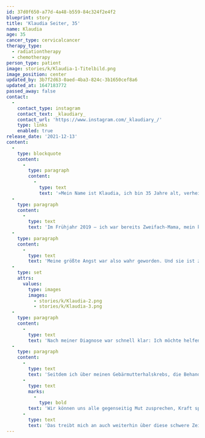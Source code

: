 ```yaml
---
id: 37d0f650-a77d-4a48-b559-84c324f2e4f2
blueprint: story
title: 'Klaudia Seiter, 35'
name: Klaudia
age: 35
cancer_type: cervicalcancer
therapy_type:
  - radiationtherapy
  - chemotherapy
person_type: patient
image: stories/k/Klaudia-1-Titelbild.png
image_position: center
updated_by: 3b7f2d63-0aed-4ba3-824c-3b1650cef8a6
updated_at: 1647183772
passed_away: false
contact:
  -
    contact_type: instagram
    contact_text: _klaudiary_
    contact_url: 'https://www.instagram.com/_klaudiary_/'
    type: links
    enabled: true
release_date: '2021-12-13'
content:
  -
    type: blockquote
    content:
      -
        type: paragraph
        content:
          -
            type: text
            text: '»Mein Name ist Klaudia, ich bin 35 Jahre alt, verheiratet und Mama von zwei tollen Kindern im Alter von 3 und 6 Jahren. Meinen ersten richtigen Berührungspunkt mit Krebs hatte ich, als mein Papa mit 44 Jahren an einem Magenkrebs verstarb. Seine Diagnose erhielt er kurz vor Weihnachten, nur ein Jahr später starb er, kurz vor Weihachten. Für mich brach eine Welt zusammen. Jahre voller Therapien folgten, in denen sich ganz klar eine meiner größten Ängste herauskristallisierte: Dass es auch mich erwischen könnte.'
  -
    type: paragraph
    content:
      -
        type: text
        text: 'Im Frühjahr 2019 – ich war bereits Zweifach-Mama, mein kleiner erst ein Jahr alt – zeigten sich die ersten Symptome. Damals dachte ich mir noch nichts dabei. Ich ging ja regelmäßig zur Krebsvorsorge – sogar jedes halbe Jahr. Einen Abstrich und eine Kolposkopie später stand es dann – wie bei meinem Papa damals – kurz vor Weihnachten fest: Ich hatte Gebärmutterhalskrebs. Während ich noch hoffte, dass er so klein war, dass er mit einer simplen Konisation oder spätestens der folgenden Hysterektomie verschwindet, haben es sich Zellen meines fiesen Untermieters bereits in einem Lymphknoten bequem gemacht. Es war klar: Eine Radio-Chemo musste her. Zweimal 120 Stunden Chemotherapie und 28 äußere Bestrahlungen. Heute bin ich seit anderthalb Jahren in Remission.'
  -
    type: paragraph
    content:
      -
        type: text
        text: 'Meine größte Angst war also wahr geworden. Und sie ist zu meinem stetigen Begleiter geworden. Angst vor Krebs. Angst vor einem Rezidiv. Angst davor meine zwei Kinder nicht aufwachsen zu sehen.'
  -
    type: set
    attrs:
      values:
        type: images
        images:
          - stories/k/Klaudia-2.png
          - stories/k/Klaudia-3.png
  -
    type: paragraph
    content:
      -
        type: text
        text: 'Nach meiner Diagnose war schnell klar: Ich möchte helfen. Ich möchte aufklären – Lasst euch gegen HPV impfen! Geht zur Vorsorge! Ich möchte zeigen: Du bist nicht allein! Vor allem auch als Mama mit einer solch lebenseinschneidenden Erkrankung.'
  -
    type: paragraph
    content:
      -
        type: text
        text: 'Seitdem ich über meinen Gebärmutterhalskrebs, die Behandlung und ihre Nachwirkungen spreche, haben sich schon viele Frauen bei mir privat gemeldet. Ich habe Fragen beantwortet, getröstet, Hoffnung gemacht. Und in diesem Prozess habe ich auch mir Hoffnung geschenkt. '
      -
        type: text
        marks:
          -
            type: bold
        text: 'Wir können uns alle gegenseitig Mut zusprechen, Kraft spenden, einfach nur zuhören. '
      -
        type: text
        text: 'Das treibt mich an auch weiterhin über diese schwere Zeit in meinem Leben zu sprechen.«'
---
```


